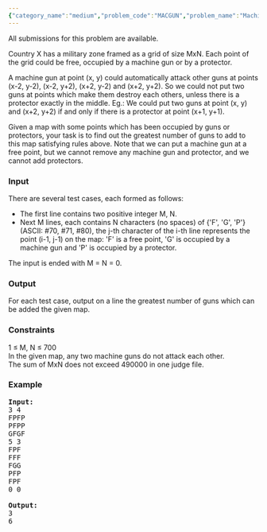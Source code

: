 ```yaml
---
{"category_name":"medium","problem_code":"MACGUN","problem_name":"Machine Gun","languages_supported":{"0":"ADA","1":"ASM","2":"BASH","3":"BF","4":"C","5":"C99 strict","6":"CAML","7":"CLOJ","8":"CLPS","9":"CPP 4.3.2","10":"CPP 4.9.2","11":"CPP14","12":"CS2","13":"D","14":"ERL","15":"FORT","16":"FS","17":"GO","18":"HASK","19":"ICK","20":"ICON","21":"JAVA","22":"JS","23":"LISP clisp","24":"LISP sbcl","25":"LUA","26":"NEM","27":"NICE","28":"NODEJS","29":"PAS fpc","30":"PAS gpc","31":"PERL","32":"PERL6","33":"PHP","34":"PIKE","35":"PRLG","36":"PYTH","37":"PYTH 3.4","38":"RUBY","39":"SCALA","40":"SCM guile","41":"SCM qobi","42":"ST","43":"TCL","44":"TEXT","45":"WSPC"},"max_timelimit":15,"source_sizelimit":50000,"problem_author":"anhdq","problem_tester":"laycurse","date_added":"16-07-2012","tags":{"0":"anhdq","1":"aug12","2":"graph","3":"matching","4":"medium"},"editorial_url":"http://discuss.codechef.com/problems/MACGUN","time":{"view_start_date":1344677892,"submit_start_date":1344677892,"visible_start_date":1344677400,"end_date":1735669800},"layout":"problem"}
---
```

<span class="solution-visible-txt">All submissions for this problem are available.</span><p>
Country X has a military zone framed as a grid of size MxN.
Each point of the grid could be free, occupied by a machine gun or by a protector.
</p>

<p>
A machine gun at point (x, y) could automatically attack other guns at points (x-2, y-2), (x-2, y+2), (x+2, y-2) and (x+2, y+2).
So we could not put two guns at points which make them destroy each others,
unless there is a protector exactly in the middle.
Eg.: We could put two guns at point (x, y) and (x+2, y+2) if and only if there is a protector at point (x+1, y+1).</p>

<p>
Given a map with some points which has been occupied by guns or protectors,
your task is to find out the greatest number of guns to add to this map satisfying rules above.
Note that we can put a machine gun at a free point, but we cannot remove any machine gun and protector, and we cannot add protectors.
</p>

<h3>Input</h3>
<p>There are several test cases, each formed as follows:</p>
<ul>
<li>The first line contains two positive integer M, N.</li>
<li>Next M lines, each contains N characters (no spaces) of {'F', 'G', 'P'} (ASCII: #70, #71, #80), the j-th character of the i-th line represents the point (i-1, j-1) on the map: 'F' is a free point, 'G' is occupied by a machine gun and 'P' is occupied by a protector.</li>
</ul>
<p>The input is ended with M = N = 0.</p>

<h3>Output</h3>
<p>For each test case, output on a line the greatest number of guns which can be added the given map.</p>

<h3>Constraints</h3>
<p>
1 ≤ M, N ≤ 700<br />
In the given map, any two machine guns do not attack each other.<br />
The sum of MxN does not exceed 490000 in one judge file.<br />
</p>

<h3>Example</h3>

<pre>
<b>Input:</b>
3 4
FPFP
PFPP
GFGF
5 3
FPF
FFF
FGG
PFP
FPF
0 0

<b>Output:</b>
3
6

</pre>